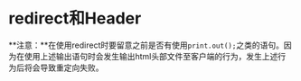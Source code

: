 # redirect和Header
**注意：**在使用redirect时要留意之前是否有使用`print.out();`之类的语句。因为在使用上述输出语句时会发生输出html头部文件至客户端的行为，发生上述行为后将会导致重定向失败。